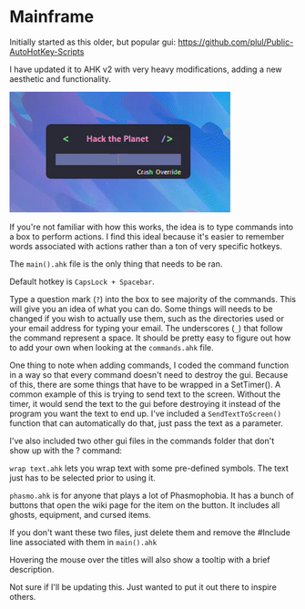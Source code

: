 # Mainframe

Initially started as this older, but popular gui: https://github.com/plul/Public-AutoHotKey-Scripts

I have updated it to AHK v2 with very heavy modifications, adding a new aesthetic and functionality.

![](https://github.com/CrashGit/Mainframe/blob/main/gui.gif)

If you're not familiar with how this works, the idea is to type commands into a box to perform actions. I find this ideal because it's easier to remember words associated with actions rather than a ton of very specific hotkeys.

The `main().ahk` file is the only thing that needs to be ran.

Default hotkey is `CapsLock + Spacebar`.

Type a question mark (`?`) into the box to see majority of the commands. This will give you an idea of what you can do. Some things will needs to be changed if you wish to actually use them, such as the  directories used or your email address for typing your email. The underscores (`_`) that follow the command represent a space. It should be pretty easy to figure out how to add your own when looking at the `commands.ahk` file.

One thing to note when adding commands, I coded the command function in a way so that every command doesn't need to destroy the gui. Because of this, there are some things that have to be wrapped in a SetTimer(). A common example of this is trying to send text to the screen. Without the timer, it would send the text to the gui before destroying it instead of the program you want the text to end up. I've included a `SendTextToScreen()` function that can automatically do that, just pass the text as a parameter.

I've also included two other gui files in the commands folder that don't show up with the ? command:

`wrap text.ahk` lets you wrap text with some pre-defined symbols. The text just has to be selected prior to using it.

`phasmo.ahk` is for anyone that plays a lot of Phasmophobia. It has a bunch of buttons that open the wiki page for the item on the button. It includes all ghosts, equipment, and cursed items.

If you don't want these two files, just delete them and remove the #Include line associated with them in `main().ahk`

Hovering the mouse over the titles will also show a tooltip with a brief description.

Not sure if I'll be updating this. Just wanted to put it out there to inspire others.
